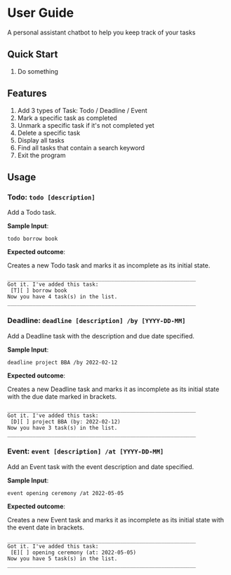 # User Guide
A personal assistant chatbot to help you keep track of your tasks

## Quick Start
1. Do something

## Features
1. Add 3 types of Task: Todo / Deadline / Event
2. Mark a specific task as completed
3. Unmark a specific task if it's not completed yet
4. Delete a specific task
5. Display all tasks
6. Find all tasks that contain a search keyword
7. Exit the program

## Usage

### Todo: `todo [description]`

Add a Todo task.

**Sample Input**:

`todo borrow book`

**Expected outcome**:

Creates a new Todo task and marks it as incomplete as its initial state.

```
____________________________________________________________
Got it. I've added this task:
 [T][ ] borrow book
Now you have 4 task(s) in the list.
____________________________________________________________
```

### Deadline: `deadline [description] /by [YYYY-DD-MM]`

Add a Deadline task with the description and due date specified.

**Sample Input**:

`deadline project BBA /by 2022-02-12`

**Expected outcome**:

Creates a new Deadline task and marks it as incomplete as its 
initial state with the due date marked in brackets.

```
____________________________________________________________
Got it. I've added this task:
 [D][ ] project BBA (by: 2022-02-12)
Now you have 3 task(s) in the list.
____________________________________________________________

```

### Event: `event [description] /at [YYYY-DD-MM]`

Add an Event task with the event description and date specified.

**Sample Input**:

`event opening ceremony /at 2022-05-05`

**Expected outcome**:

Creates a new Event task and marks it as incomplete as its 
initial state with the event date in brackets.

```
____________________________________________________________
Got it. I've added this task:
 [E][ ] opening ceremony (at: 2022-05-05)
Now you have 5 task(s) in the list.
____________________________________________________________

```
